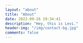 ```yaml
---
layout: "about"
title: "About"
date: 2022-09-26 19:34:41
description: "Hey, this is Levi."
header-img: "/img/contact-bg.jpg"
comments: false
---
```



>
>


